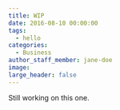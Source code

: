 ```yaml
---
title: WIP
date: 2016-08-10 00:00:00
tags:
  - hello
categories:
  - Business
author_staff_member: jane-doe
image:
large_header: false
---
```


Still working on this one.
